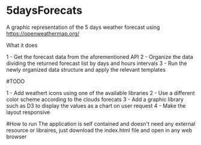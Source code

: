 # 5daysForecats
A graphic representation of the 5 days weather forecast using https://openweathermap.org/

What it does 

1 - Get the forecast data from the aforementioned API 
2 - Organize the data dividing the returned forecast list by days and hours intervals 
3 - Run the newly organized data structure and apply the relevant templates 

#TODO 

1 - Add weathert icons using one of the available libraries
2 - Use a different color scheme according to the clouds forecats
3 - Add a graphic library such as D3 to display the values as a chart on user request
4 - Make the layout responsive 

#How to run
The application is self contained and doesn't need any external resource or libraires, just download the index.html file and open in any web browser


  

